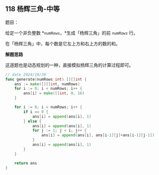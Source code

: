 ## 118 杨辉三角-中等

题目：

给定一个非负整数 *`numRows`，*生成「杨辉三角」的前 *`numRows`* 行。

在「杨辉三角」中，每个数是它左上方和右上方的数的和。



**解题思路**

这道题也是动态规划的一种，直接模拟杨辉三角的计算过程即可。

```go
// date 2024/10/30
func generate(numRows int) [][]int {
    ans := make([][]int, numRows)
    for i := 0; i < numRows; i++ {
        ans[i] = make([]int, 0, 16)
    }

    for i := 0; i < numRows; i++ {
        if i == 0 {
            ans[i] = append(ans[i], 1)
        } else {
            ans[i] = append(ans[i], 1)
            for j := 1; j < i; j++ {
                ans[i] = append(ans[i], ans[i-1][j]+ans[i-1][j-1])
            }
            ans[i] = append(ans[i], 1)
        }
    }

    return ans
}
```

